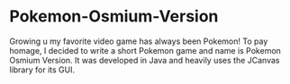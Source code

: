 # Pokemon-Osmium-Version
Growing u my favorite video game has always been Pokemon! To pay homage, I decided to write a short Pokemon game and name is Pokemon Osmium Version. It was developed in Java and heavily uses the JCanvas library for its GUI.
